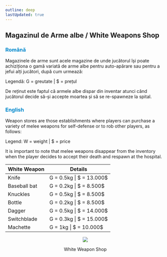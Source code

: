 ```yaml
---
outline: deep
lastUpdated: true
---
```


## Magazinul de Arme albe / White Weapons Shop

### <span style="color: #0088CC">Română</span>

Magazinele de arme sunt acele magazine de unde jucătorul își poate achiziționa o gamă variată de arme albe pentru auto-apărare sau pentru a jefui alți jucători, după cum urmează:

Legendă: G = greutate | $ = prețul

De reținut este faptul că armele albe dispar din inventar atunci când jucătorul decide să-și accepte moartea și să se re-spawneze la spital.

### <span style="color: #0088CC">English</span>

Weapon stores are those establishments where players can purchase a variety of melee weapons for self-defense or to rob other players, as follows:

Legend: W = weight | $ = price

It is important to note that melee weapons disappear from the inventory when the player decides to accept their death and respawn at the hospital.

|White Weapon|Details|
|-|-|
|Knife|G = 0.5kg \| \$ = 13.000$|
|Baseball bat|G = 0.2kg \| \$ = 8.500$|
|Knuckles|G = 0.5kg \| \$ = 8.500$|
|Bottle|G = 0.2kg \| \$ = 8.500$|
|Dagger|G = 0.5kg \| \$ = 14.000$|
|Switchblade|G = 0.3kg \| \$ = 15.000$|
|Machette|G = 1kg \| \$ = 10.000$|

<p align="center"><img src="https://i.imgur.com/GCSmCjn.gif"/></p>
<p style="text-align: center">White Weapon Shop</p>